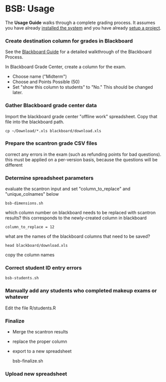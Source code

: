 # BSB: Usage

The **Usage Guide** walks through a complete grading process.  It assumes you have already [installed the system](Install.md) and you have already [setup a project](Setup.md).

### Create destination column for grades in Blackboard

See the [Blackboard Guide](Blackboard.md) for a detailed walkthrough of the Blackboard Process.

In Blackboard Grade Center, create a column for the exam.

- Choose name ("Midterm")
- Choose and Points Possible (50)
- Set "show this column to students" to "No."  This should be changed later.

### Gather Blackboard grade center data

Import the blackboard grade center "offline work" spreadsheet. Copy that file into the blackboard path.

    cp ~/Download/*.xls blackboard/download.xls

### Prepare the scantron grade CSV files

correct any errors in the exam (such as refunding points for bad questions). this must be applied on a per-version basis, because the questions will be different

### Determine spreadsheet parameters

evaluate the scantron input and set "column_to_replace" and "unique_colnames" below

    bsb-dimensions.sh

which column number on blackboard needs to be replaced with scantron results? this corresponds to the newly-created column in blackboard

    column_to_replace = 12

what are the names of the blackboard columns that need to be saved?

    head blackboard/download.xls

copy the column names

### Correct student ID entry errors

    bsb-students.sh

### Manually add any students who completed makeup exams or whatever

Edit the file R/students.R

### Finalize

- Merge the scantron results
- replace the proper column
- export to a new spreadsheet

    bsb-finalize.sh

### Upload new spreadsheet
